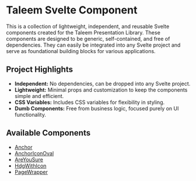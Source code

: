 # Taleem Svelte Component

This is a collection of lightweight, independent, and reusable Svelte components created for the Taleem Presentation Library. These components are designed to be generic, self-contained, and free of dependencies. They can easily be integrated into any Svelte project and serve as foundational building blocks for various applications.

## Project Highlights
- **Independent:** No dependencies, can be dropped into any Svelte project.
- **Lightweight:** Minimal props and customization to keep the components simple and efficient.
- **CSS Variables:** Includes CSS variables for flexibility in styling.
- **Dumb Components:** Free from business logic, focused purely on UI functionality.

## Available Components

- [Anchor](./docs/Anchor.md)
- [AnchorIconOval](./docs/AnchorIconOval.md)
- [AreYouSure](./docs/AreYouSure.md)
- [HdgWithIcon](./docs/HdgWithIcon.md)
- [PageWrapper](./docs/PageWrapper.md)

